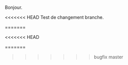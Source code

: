 Bonjour.

<<<<<<< HEAD
Test de changement branche.

=======

<<<<<<< HEAD

=======

>>>>>>> bugfix
>>>>>>> master
